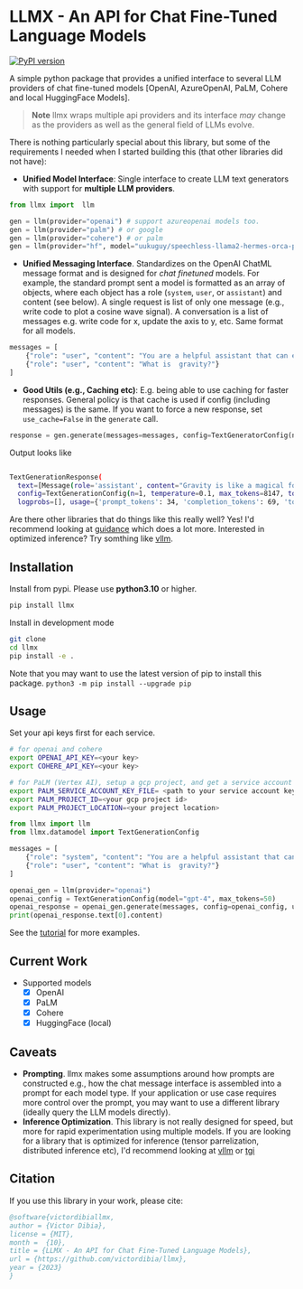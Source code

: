 # LLMX - An API for Chat Fine-Tuned Language Models

[![PyPI version](https://badge.fury.io/py/llmx.svg)](https://badge.fury.io/py/llmx)

A simple python package that provides a unified interface to several LLM providers of chat fine-tuned models [OpenAI, AzureOpenAI, PaLM, Cohere and local HuggingFace Models].

> **Note**
> llmx wraps multiple api providers and its interface _may_ change as the providers as well as the general field of LLMs evolve.

There is nothing particularly special about this library, but some of the requirements I needed when I started building this (that other libraries did not have):

- **Unified Model Interface**: Single interface to create LLM text generators with support for **multiple LLM providers**.

```python
from llmx import  llm

gen = llm(provider="openai") # support azureopenai models too.
gen = llm(provider="palm") # or google
gen = llm(provider="cohere") # or palm
gen = llm(provider="hf", model="uukuguy/speechless-llama2-hermes-orca-platypus-13b", device_map="auto") # run huggingface model locally
```

- **Unified Messaging Interface**. Standardizes on the OpenAI ChatML message format and is designed for _chat finetuned_ models. For example, the standard prompt sent a model is formatted as an array of objects, where each object has a role (`system`, `user`, or `assistant`) and content (see below). A single request is list of only one message (e.g., write code to plot a cosine wave signal). A conversation is a list of messages e.g. write code for x, update the axis to y, etc. Same format for all models.

```python
messages = [
    {"role": "user", "content": "You are a helpful assistant that can explain concepts clearly to a 6 year old child."},
    {"role": "user", "content": "What is  gravity?"}
]
```

- **Good Utils (e.g., Caching etc)**: E.g. being able to use caching for faster responses. General policy is that cache is used if config (including messages) is the same. If you want to force a new response, set `use_cache=False` in the `generate` call.

```python
response = gen.generate(messages=messages, config=TextGeneratorConfig(n=1, use_cache=True))
```

Output looks like

```bash

TextGenerationResponse(
  text=[Message(role='assistant', content="Gravity is like a magical force that pulls things towards each other. It's what keeps us on the ground and stops us from floating away into space. ... ")],
  config=TextGenerationConfig(n=1, temperature=0.1, max_tokens=8147, top_p=1.0, top_k=50, frequency_penalty=0.0, presence_penalty=0.0, provider='openai', model='gpt-4', stop=None),
  logprobs=[], usage={'prompt_tokens': 34, 'completion_tokens': 69, 'total_tokens': 103})

```

Are there other libraries that do things like this really well? Yes! I'd recommend looking at [guidance](https://github.com/microsoft/guidance) which does a lot more. Interested in optimized inference? Try somthing like [vllm](https://github.com/vllm-project/vllm).

## Installation

Install from pypi. Please use **python3.10** or higher.

```bash
pip install llmx
```

Install in development mode

```bash
git clone
cd llmx
pip install -e .
```

Note that you may want to use the latest version of pip to install this package.
`python3 -m pip install --upgrade pip`

## Usage

Set your api keys first for each service.

```bash
# for openai and cohere
export OPENAI_API_KEY=<your key>
export COHERE_API_KEY=<your key>

# for PaLM (Vertex AI), setup a gcp project, and get a service account key file
export PALM_SERVICE_ACCOUNT_KEY_FILE= <path to your service account key file>
export PALM_PROJECT_ID=<your gcp project id>
export PALM_PROJECT_LOCATION=<your project location>
```

```python
from llmx import llm
from llmx.datamodel import TextGenerationConfig

messages = [
    {"role": "system", "content": "You are a helpful assistant that can explain concepts clearly to a 6 year old child."},
    {"role": "user", "content": "What is  gravity?"}
]

openai_gen = llm(provider="openai")
openai_config = TextGenerationConfig(model="gpt-4", max_tokens=50)
openai_response = openai_gen.generate(messages, config=openai_config, use_cache=True)
print(openai_response.text[0].content)

```

See the [tutorial](/notebooks/tutorial.ipynb) for more examples.

## Current Work

- Supported models
  - [x] OpenAI
  - [x] PaLM
  - [x] Cohere
  - [x] HuggingFace (local)

## Caveats

- **Prompting**. llmx makes some assumptions around how prompts are constructed e.g., how the chat message interface is assembled into a prompt for each model type. If your application or use case requires more control over the prompt, you may want to use a different library (ideally query the LLM models directly).
- **Inference Optimization**. This library is not really designed for speed, but more for rapid experimentation using multiple models. If you are looking for a library that is optimized for inference (tensor parrelization, distributed inference etc), I'd recommend looking at [vllm](https://github.com/vllm-project/vllm) or [tgi](https://github.com/huggingface/text-generation-inference)

## Citation

If you use this library in your work, please cite:

```bibtex
@software{victordibiallmx,
author = {Victor Dibia},
license = {MIT},
month =  {10},
title = {LLMX - An API for Chat Fine-Tuned Language Models},
url = {https://github.com/victordibia/llmx},
year = {2023}
}
```
